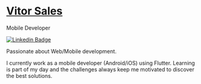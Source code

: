 # <a href="https://www.linkedin.com/in/vitorsalesg/">Vitor Sales</a>

Mobile Developer

[![Linkedin Badge](https://img.shields.io/badge/Vitor_Sales-0077B5?style=flat-square&logo=linkedin&logoColor=white&link=https://www.linkedin.com/in/vitorsalesg/)](https://www.linkedin.com/in/vitorsalesg/) 

Passionate about Web/Mobile development. 

I currently work as a mobile developer (Android/iOS) using Flutter. Learning is part of my day and the challenges always keep me motivated to discover the best solutions.



